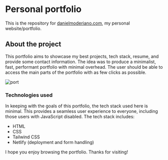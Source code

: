 # Personal portfolio

This is the repository for [danielmoderiano.com](https://danielmoderiano.com), my personal website/portfolio. 

## About the project

This portfolio aims to showcase my best projects, tech stack, resume, and provide some contact information. The idea was to produce a minimalist, fast, performant portfolio with minimal overhead. The user should be able to access the main parts of the portfolio with as few clicks as possible.

![port](https://user-images.githubusercontent.com/59184832/167121788-f9041e98-cc89-4e86-89dc-cc9fccd3acd4.jpg)

### Technologies used

In keeping with the goals of this portfolio, the tech stack used here is minimal. This provides a seamless user experience to everyone, including those users with JavaScript disabled. The tech stack includes:

* HTML
* CSS
* Tailwind CSS
* Netlify (deployment and form handling)

I hope you enjoy browsing the portfolio. Thanks for visiting!
